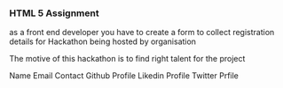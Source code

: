 

### HTML 5 Assignment 

as a front end developer you have to create a form 
to collect registration details for Hackathon being hosted by organisation 

The motive of this hackathon is to find right talent for  the project 

Name 
Email
Contact 
Github Profile 
Likedin Profile 
Twitter Prfile 

